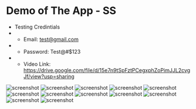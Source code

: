 # Demo of The App - SS

- Testing Credintials
- - Email: test@gmail.com
- - Password: Test@#$123
- - Video Link: https://drive.google.com/file/d/15e7n9tSpFztPCegxphZoPimJJL2cvgJf/view?usp=sharing

![screenshot](https://raw.githubusercontent.com/deathook007/TestImages/main/Onboarding3.png)
![screenshot](https://raw.githubusercontent.com/deathook007/TestImages/main/SignUpScreen.png)
![screenshot](https://raw.githubusercontent.com/deathook007/TestImages/main/SignUpPasswordError.png)
![screenshot](https://raw.githubusercontent.com/deathook007/TestImages/main/LoginErrorState.png)
![screenshot](https://raw.githubusercontent.com/deathook007/TestImages/main/HomePage.png)
![screenshot](https://raw.githubusercontent.com/deathook007/TestImages/main/RestaurantList.png)
![screenshot](https://raw.githubusercontent.com/deathook007/TestImages/main/RestaurantScreen.png)
![screenshot](https://raw.githubusercontent.com/deathook007/TestImages/main/Menue%20list.png)
![screenshot](https://raw.githubusercontent.com/deathook007/TestImages/main/MenuDetailModal.png)
![screenshot](https://raw.githubusercontent.com/deathook007/TestImages/main/CartScreen.png)
![screenshot](https://raw.githubusercontent.com/deathook007/TestImages/main/LoadingScreen.png)
![screenshot](https://raw.githubusercontent.com/deathook007/TestImages/main/MapIntegration.png)
